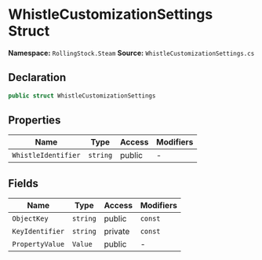 # WhistleCustomizationSettings Struct

**Namespace:** `RollingStock.Steam`
**Source:** `WhistleCustomizationSettings.cs`

## Declaration

```csharp
public struct WhistleCustomizationSettings
```

## Properties

| Name | Type | Access | Modifiers |
|------|------|--------|-----------|
| `WhistleIdentifier` | `string` | public | - |

## Fields

| Name | Type | Access | Modifiers |
|------|------|--------|-----------|
| `ObjectKey` | `string` | public | `const` |
| `KeyIdentifier` | `string` | private | `const` |
| `PropertyValue` | `Value` | public | - |


